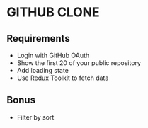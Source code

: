 # GITHUB CLONE

## Requirements
- Login with GitHub OAuth 
- Show the first 20 of your public repository
- Add loading state
- Use Redux Toolkit to fetch data

## Bonus
- Filter by sort
